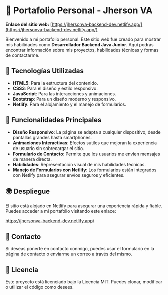 # 💼 Portafolio Personal - Jherson VA

**Enlace del sitio web:** [https://jhersonva-backend-dev.netlify.app/](https://jhersonva-backend-dev.netlify.app/)

Bienvenido a mi portafolio personal. Este sitio web fue creado para mostrar mis habilidades como **Desarrollador Backend Java Junior**. Aquí podrás encontrar información sobre mis proyectos, habilidades técnicas y formas de contactarme.

## 🚀 Tecnologías Utilizadas
- **HTML5**: Para la estructura del contenido.
- **CSS3**: Para el diseño y estilo responsivo.
- **JavaScript**: Para las interacciones y animaciones.
- **Bootstrap**: Para un diseño moderno y responsivo.
- **Netlify**: Para el alojamiento y el manejo de formularios.

## 🔑 Funcionalidades Principales
- **Diseño Responsivo**: La página se adapta a cualquier dispositivo, desde pantallas grandes hasta smartphones.
- **Animaciones Interactivas**: Efectos sutiles que mejoran la experiencia de usuario sin sobrecargar el sitio.
- **Formulario de Contacto**: Permite que los usuarios me envíen mensajes de manera directa.
- **Habilidades**: Representación visual de mis habilidades técnicas.
- **Manejo de Formularios con Netlify**: Los formularios están integrados con Netlify para asegurar envíos seguros y eficientes.

## 🌍 Despliegue
El sitio está alojado en Netlify para asegurar una experiencia rápida y fiable. Puedes acceder a mi portafolio visitando este enlace:

https://jhersonva-backend-dev.netlify.app/

## 📧 Contacto
Si deseas ponerte en contacto conmigo, puedes usar el formulario en la página de contacto o enviarme un correo a través del mismo.

## 📜 Licencia
Este proyecto está licenciado bajo la Licencia MIT. Puedes clonar, modificar o utilizar el código como desees.
